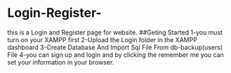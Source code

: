 # Login-Register-
this is a Login and Register page for website.
##Geting Started
1-you must turn on your XAMPP first 
2-Upload the Login folder in the XAMPP dashboard
3-Create Database And Import Sql File From db-backup(users) File
4-you can sign up and  login and by clicking the remember me you can set your information in your browser.
